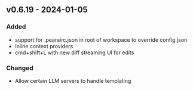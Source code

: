 ## v0.6.19 - 2024-01-05

### Added

- support for .pearairc.json in root of workspace to override config.json
- Inline context providers
- cmd+shift+L with new diff streaming UI for edits

### Changed

- Allow certain LLM servers to handle templating
